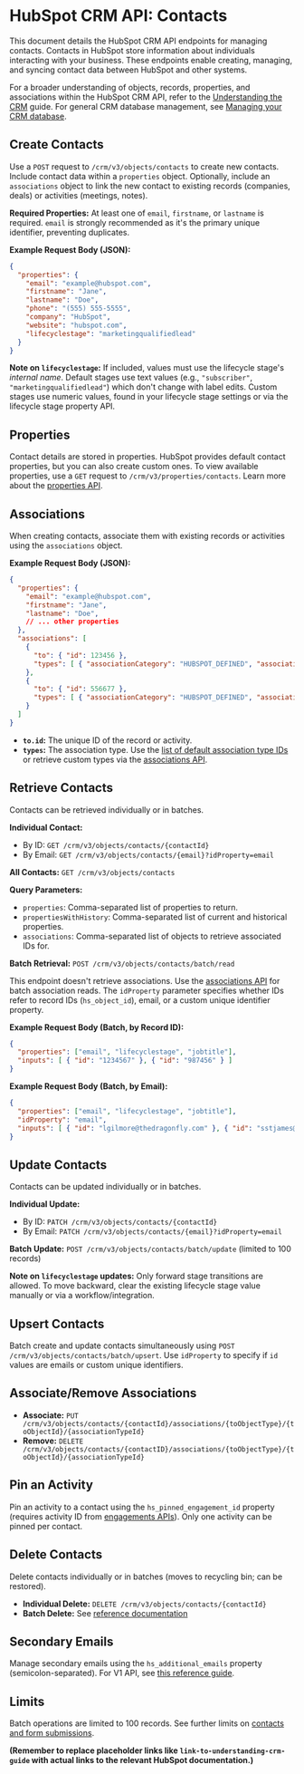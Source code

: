 # HubSpot CRM API: Contacts

This document details the HubSpot CRM API endpoints for managing contacts.  Contacts in HubSpot store information about individuals interacting with your business.  These endpoints enable creating, managing, and syncing contact data between HubSpot and other systems.

For a broader understanding of objects, records, properties, and associations within the HubSpot CRM API, refer to the [Understanding the CRM](link-to-understanding-crm-guide) guide.  For general CRM database management, see [Managing your CRM database](link-to-crm-database-management).


## Create Contacts

Use a `POST` request to `/crm/v3/objects/contacts` to create new contacts.  Include contact data within a `properties` object. Optionally, include an `associations` object to link the new contact to existing records (companies, deals) or activities (meetings, notes).

**Required Properties:** At least one of `email`, `firstname`, or `lastname` is required.  `email` is strongly recommended as it's the primary unique identifier, preventing duplicates.

**Example Request Body (JSON):**

```json
{
  "properties": {
    "email": "example@hubspot.com",
    "firstname": "Jane",
    "lastname": "Doe",
    "phone": "(555) 555-5555",
    "company": "HubSpot",
    "website": "hubspot.com",
    "lifecyclestage": "marketingqualifiedlead"
  }
}
```

**Note on `lifecyclestage`:** If included, values must use the lifecycle stage's *internal name*. Default stages use text values (e.g., `"subscriber"`, `"marketingqualifiedlead"`) which don't change with label edits. Custom stages use numeric values, found in your lifecycle stage settings or via the lifecycle stage property API.


## Properties

Contact details are stored in properties.  HubSpot provides default contact properties, but you can also create custom ones.  To view available properties, use a `GET` request to `/crm/v3/properties/contacts`.  Learn more about the [properties API](link-to-properties-api).


## Associations

When creating contacts, associate them with existing records or activities using the `associations` object.

**Example Request Body (JSON):**

```json
{
  "properties": {
    "email": "example@hubspot.com",
    "firstname": "Jane",
    "lastname": "Doe",
    // ... other properties
  },
  "associations": [
    {
      "to": { "id": 123456 },
      "types": [ { "associationCategory": "HUBSPOT_DEFINED", "associationTypeId": 279 } ]
    },
    {
      "to": { "id": 556677 },
      "types": [ { "associationCategory": "HUBSPOT_DEFINED", "associationTypeId": 197 } ]
    }
  ]
}
```

* **`to.id`:**  The unique ID of the record or activity.
* **`types`:** The association type.  Use the [list of default association type IDs](link-to-default-association-types) or retrieve custom types via the [associations API](link-to-associations-api).


## Retrieve Contacts

Contacts can be retrieved individually or in batches.

**Individual Contact:**

* By ID: `GET /crm/v3/objects/contacts/{contactId}`
* By Email: `GET /crm/v3/objects/contacts/{email}?idProperty=email`

**All Contacts:** `GET /crm/v3/objects/contacts`

**Query Parameters:**

* `properties`: Comma-separated list of properties to return.
* `propertiesWithHistory`: Comma-separated list of current and historical properties.
* `associations`: Comma-separated list of objects to retrieve associated IDs for.

**Batch Retrieval:** `POST /crm/v3/objects/contacts/batch/read`

This endpoint doesn't retrieve associations.  Use the [associations API](link-to-associations-api) for batch association reads.  The `idProperty` parameter specifies whether IDs refer to record IDs (`hs_object_id`), email, or a custom unique identifier property.

**Example Request Body (Batch, by Record ID):**

```json
{
  "properties": ["email", "lifecyclestage", "jobtitle"],
  "inputs": [ { "id": "1234567" }, { "id": "987456" } ]
}
```

**Example Request Body (Batch, by Email):**

```json
{
  "properties": ["email", "lifecyclestage", "jobtitle"],
  "idProperty": "email",
  "inputs": [ { "id": "lgilmore@thedragonfly.com" }, { "id": "sstjames@thedragonfly.com" } ]
}
```


## Update Contacts

Contacts can be updated individually or in batches.

**Individual Update:**

* By ID: `PATCH /crm/v3/objects/contacts/{contactId}`
* By Email: `PATCH /crm/v3/objects/contacts/{email}?idProperty=email`

**Batch Update:** `POST /crm/v3/objects/contacts/batch/update`  (limited to 100 records)

**Note on `lifecyclestage` updates:**  Only forward stage transitions are allowed. To move backward, clear the existing lifecycle stage value manually or via a workflow/integration.


## Upsert Contacts

Batch create and update contacts simultaneously using `POST /crm/v3/objects/contacts/batch/upsert`.  Use `idProperty` to specify if `id` values are emails or custom unique identifiers.


## Associate/Remove Associations

* **Associate:** `PUT /crm/v3/objects/contacts/{contactId}/associations/{toObjectType}/{toObjectId}/{associationTypeId}`
* **Remove:** `DELETE /crm/v3/objects/contacts/{contactID}/associations/{toObjectType}/{toObjectId}/{associationTypeId}`


## Pin an Activity

Pin an activity to a contact using the `hs_pinned_engagement_id` property (requires activity ID from [engagements APIs](link-to-engagements-api)).  Only one activity can be pinned per contact.


## Delete Contacts

Delete contacts individually or in batches (moves to recycling bin; can be restored).

* **Individual Delete:** `DELETE /crm/v3/objects/contacts/{contactId}`
* **Batch Delete:**  See [reference documentation](link-to-batch-delete-docs)


## Secondary Emails

Manage secondary emails using the `hs_additional_emails` property (semicolon-separated).  For V1 API, see [this reference guide](link-to-v1-secondary-email-guide).


## Limits

Batch operations are limited to 100 records.  See further limits on [contacts and form submissions](link-to-limits-docs).


**(Remember to replace placeholder links like `link-to-understanding-crm-guide` with actual links to the relevant HubSpot documentation.)**
